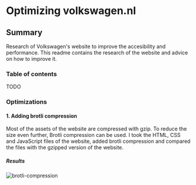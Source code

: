 # Optimizing volkswagen.nl

## Summary
Research of Volkswagen's website to improve the accesibility and performance. 
This readme contains the research of the website and advice on how to improve it.

### Table of contents
TODO

### Optimizations

#### 1. Adding brotli compression

Most of the assets of the website are compressed with gzip. 
To reduce the size even further, Brotli compression can be used.
I took the HTML, CSS and JavaScript files of the website, 
added brotli compression and compared the files with the gzipped version of the website.

##### Results

![brotli-compression](../master/docs/images/1.jpg)
